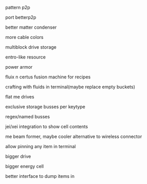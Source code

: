 pattern p2p

port betterp2p

better matter condenser

more cable colors

multiblock drive storage

entro-like resource

power armor

fluix n certus fusion machine for recipes

crafting with fluids in terminal(maybe replace empty buckets)

flat me drives

exclusive storage busses per keytype

regex/named busses

jei/xei integration to show cell contents

me beam former, maybe cooler alternative to wireless connector

allow pinning any item in terminal

bigger drive

bigger energy cell

better interface to dump items in